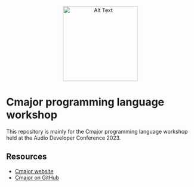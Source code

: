 <center>
<img src="https://cmajor.dev/assets/images/Cmajor-Word-Logo.png" alt="Alt Text" width="200" style="display: block; margin: 0 auto; margin-bottom: 20px;">
</center>
 

# Cmajor programming language workshop

This repository is mainly for the Cmajor programming language workshop held at the Audio Developer Conference 2023.


## Resources

- [Cmajor website](https://cmajor.dev)
- [Cmajor on GitHub](https://github.com/SoundStacks/cmajor)
